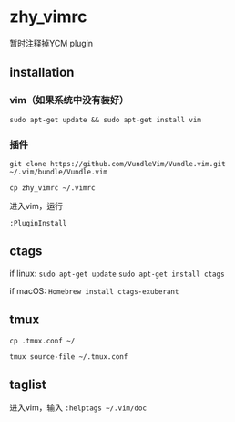 # zhy_vimrc

暂时注释掉YCM plugin

## installation

### vim（如果系统中没有装好）

`sudo apt-get update && sudo apt-get install vim`

### 插件
`git clone https://github.com/VundleVim/Vundle.vim.git ~/.vim/bundle/Vundle.vim`

`cp zhy_vimrc ~/.vimrc`

进入vim，运行

`:PluginInstall`

## ctags

if linux:
`sudo apt-get update`
`sudo apt-get install ctags`

if macOS:
`Homebrew install ctags-exuberant`


## tmux
`cp .tmux.conf ~/`

`tmux source-file ~/.tmux.conf`

## taglist

进入vim，输入
`:helptags ~/.vim/doc`
